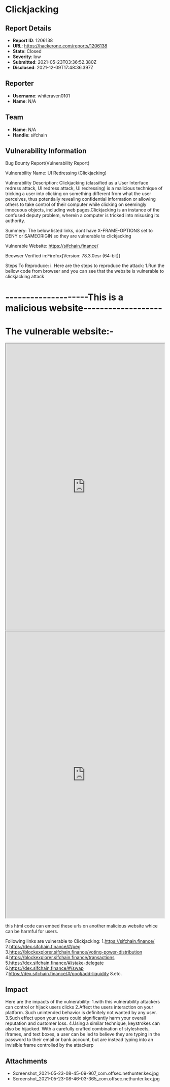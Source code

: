 # Clickjacking

## Report Details
- **Report ID**: 1206138
- **URL**: https://hackerone.com/reports/1206138
- **State**: Closed
- **Severity**: low
- **Submitted**: 2021-05-23T03:36:52.380Z
- **Disclosed**: 2021-12-09T17:48:36.397Z

## Reporter
- **Username**: whiteraven0101
- **Name**: N/A

## Team
- **Name**: N/A
- **Handle**: sifchain

## Vulnerability Information
Bug Bounty Report(Vulnerability Report)

Vulnerability Name:  UI Redressing (Clickjacking)

Vulnerability Description:  Clickjacking (classified as a User Interface redress attack, UI redress attack, UI redressing) is a malicious technique of tricking a user into clicking on something different from what the user perceives, thus potentially revealing confidential information or allowing others to take control of their computer while clicking on seemingly innocuous objects, including web pages.Clickjacking is an instance of the confused deputy problem, wherein a computer is tricked into misusing its authority.

Summery: The below listed links, dont have X-FRAME-OPTIONS set to DENY or SAMEORIGIN so they are vulnerable to clickjacking

Vulnerable Website: https://sifchain.finance/

Beowser Verified in:Firefox[Version: 78.3.0esr (64-bit)]

Steps To Reproduce: 
       i. Here are the steps to reproduce the attack:
     1.Run the bellow code from browser and you can see that the website is vulnerable to clickjacking attack
<!doctype html>
<html>
 <head> 
  <style>
      iframe{
        width:500px;
        height:900px;
      }
      #http{
        height:900px;
        width:500px;
      }
  </style> 
 </head> 

 <body> 
  <h1>--------------------This is a malicious website-------------------</h1>
  <h1>The vulnerable website:-</nn></h1>
  <iframe src="https://sifchain.finance/"></iframe>
  <iframe id="http" src="https://dex.sifchain.finance/#/peg"></iframe>
 </body>
</html>

this html code can embed these urls  on another malicious website whice can be harmful for 
users.


Following links are vulnerable to Clickjacking:
1.https://sifchain.finance/
2.https://dex.sifchain.finance/#/peg
3.https://blockexplorer.sifchain.finance/voting-power-distribution
4.https://blockexplorer.sifchain.finance/transactions
5.https://dex.sifchain.finance/#/stake-delegate
6.https://dex.sifchain.finance/#/swap
7.https://dex.sifchain.finance/#/pool/add-liquidity
8.etc.

## Impact

Here are the impacts of the vulnerability:
 1.with this vulnerability attackers can control or hijack users clicks
2.Affect the users interaction on your platform. Such unintended behavior is definitely not wanted by any user.
3.Such effect upon your users could significantly harm your overall reputation and customer loss.
4.Using a similar technique, keystrokes can also be hijacked. With a carefully crafted combination of stylesheets, iframes, and text boxes, a user can be led to believe they are typing in the password to their email or bank account, but are instead typing into an invisible frame controlled by the attackerp

## Attachments
- Screenshot_2021-05-23-08-45-09-907_com.offsec.nethunter.kex.jpg
- Screenshot_2021-05-23-08-46-03-365_com.offsec.nethunter.kex.jpg
